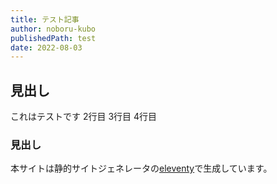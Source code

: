 ```yaml
---
title: テスト記事
author: noboru-kubo
publishedPath: test
date: 2022-08-03
---
```


## 見出し
これはテストです
2行目
3行目
4行目

### 見出し
本サイトは静的サイトジェネレータの[eleventy](https://11ty.dev)で生成しています。